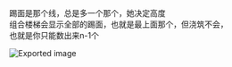 踢面是那个线，总是多一个那个，她决定高度  
组合楼梯会显示全部的踢面，也就是最上面那个，但浇筑不会，  
也就是你只能数出来n-1个

![Exported image](Exported%20image%2020250404144849-0.png)